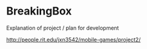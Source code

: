 BreakingBox
===========
Explanation of project / plan for development

http://people.rit.edu/jxn3542/mobile-games/project2/


